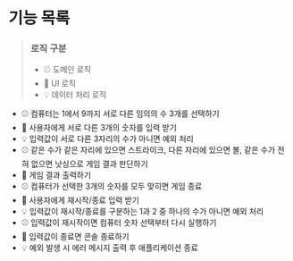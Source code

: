 # 기능 목록

> ### 로직 구분
>
> - ⚾️ 도메인 로직
> - 👤 UI 로직
> - 💡 데이터 처리 로직

- ⚾️ 컴퓨터는 1에서 9까지 서로 다른 임의의 수 3개를 선택하기
- 👤 사용자에게 서로 다른 3개의 숫자를 입력 받기
- 💡 입력값이 서로 다른 3자리의 수가 아니면 예외 처리
- ⚾️ 같은 수가 같은 자리에 있으면 스트라이크, 다른 자리에 있으면 볼, 같은 수가 전혀 없으면 낫싱으로 게임 결과 판단하기
- 👤 게임 결과 출력하기
- ⚾️ 컴퓨터가 선택한 3개의 숫자를 모두 맞히면 게임 종료
- 👤 사용자에게 재시작/종료 입력 받기
- 💡 입력값이 재시작/종료를 구분하는 1과 2 중 하나의 수가 아니면 예외 처리
- ⚾️ 입력값이 재시작이면 컴퓨터 숫자 선택부터 다시 실행하기
- 👤 입력값이 종료면 콘솔 종료하기
- 💡 예외 발생 시 에러 메시지 출력 후 애플리케이션 종료

